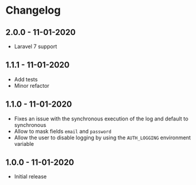 # Changelog

## 2.0.0 - 11-01-2020
- Laravel 7 support
 
## 1.1.1 - 11-01-2020
- Add tests
- Minor refactor

## 1.1.0 - 11-01-2020
- Fixes an issue with the synchronous execution of the log and default to synchronous
- Allow to mask fields `email` and `password` 
- Allow the user to disable logging by using the `AUTH_LOGGING` environment variable

## 1.0.0 - 11-01-2020
- Initial release
